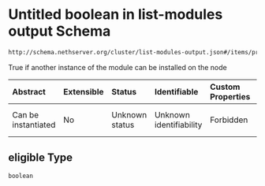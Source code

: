 # Untitled boolean in list-modules output Schema

```txt
http://schema.nethserver.org/cluster/list-modules-output.json#/items/properties/install_destinations/items/properties/eligible
```

True if another instance of the module can be installed on the node

| Abstract            | Extensible | Status         | Identifiable            | Custom Properties | Additional Properties | Access Restrictions | Defined In                                                                            |
| :------------------ | :--------- | :------------- | :---------------------- | :---------------- | :-------------------- | :------------------ | :------------------------------------------------------------------------------------ |
| Can be instantiated | No         | Unknown status | Unknown identifiability | Forbidden         | Allowed               | none                | [list-modules-output.json\*](cluster/list-modules-output.json "open original schema") |

## eligible Type

`boolean`
